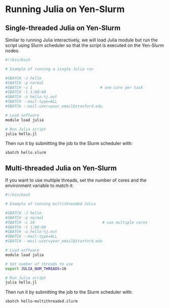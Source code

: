 # Running Julia on Yen-Slurm 

## Single-threaded Julia on Yen-Slurm
Similar to running Julia interactively, we will load Julia module but run the script using Slurm scheduler so that the script is executed on the Yen-Slurm nodes.

```bash linenums="1"  title="hello.slurm"
#!/bin/bash

# Example of running a single Julia run

#SBATCH -J hello
#SBATCH -p normal
#SBATCH -c 1                              # one core per task
#SBATCH -t 1:00:00
#SBATCH -o hello-%j.out
#SBATCH --mail-type=ALL
#SBATCH --mail-user=your_email@stanford.edu

# Load software
module load julia

# Run Julia script
julia hello.jl
```
Then run it by submitting the job to the Slurm scheduler with:
```title="Terminal Command"
sbatch hello.slurm
```

## Multi-threaded Julia on Yen-Slurm
If you want to use multiple threads, set the number of cores and the environment variable to match it:
```bash linenums="1"  title="hello-multithreaded.slurm"
#!/bin/bash

# Example of running multithreaded Julia 

#SBATCH -J hello
#SBATCH -p normal
#SBATCH -c 16                              # use multiple cores 
#SBATCH -t 1:00:00
#SBATCH -o hello-%j.out
#SBATCH --mail-type=ALL
#SBATCH --mail-user=your_email@stanford.edu

# Load software
module load julia

# Set number of threads to use
export JULIA_NUM_THREADS=16

# Run Julia script
julia hello.jl
```

Then run it by submitting the job to the Slurm scheduler with:
```title="Terminal Command"
sbatch hello-multithreaded.slurm
```

